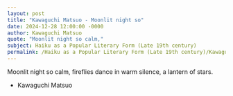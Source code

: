 ```yaml
---
layout: post
title: "Kawaguchi Matsuo - Moonlit night so"
date: 2024-12-28 12:00:00 -0000
author: Kawaguchi Matsuo
quote: "Moonlit night so calm,"
subject: Haiku as a Popular Literary Form (Late 19th century)
permalink: /Haiku as a Popular Literary Form (Late 19th century)/Kawaguchi Matsuo/Kawaguchi Matsuo - Moonlit night so
---
```


Moonlit night so calm,
fireflies dance in warm silence,
a lantern of stars.


- Kawaguchi Matsuo
